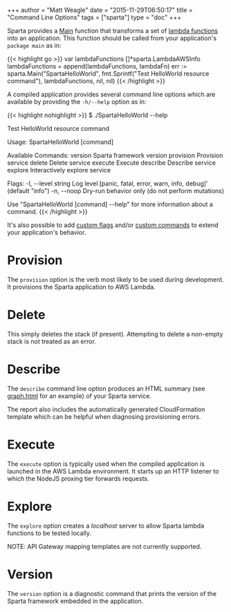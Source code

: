 +++
author = "Matt Weagle"
date = "2015-11-29T06:50:17"
title = "Command Line Options"
tags = ["sparta"]
type = "doc"
+++

Sparta provides a [Main](https://godoc.org/github.com/mweagle/Sparta#Main) function that transforms a set of [lambda functions](https://godoc.org/github.com/mweagle/Sparta#LambdaAWSInfo) into an application.  This function should be called from your application's `package main` as in:


{{< highlight go >}}
var lambdaFunctions []*sparta.LambdaAWSInfo
lambdaFunctions = append(lambdaFunctions, lambdaFn)
err := sparta.Main("SpartaHelloWorld",
  fmt.Sprintf("Test HelloWorld resource command"),
  lambdaFunctions,
  nil,
  nil)
{{< /highlight >}}

A compiled application provides several command line options which are available by providing the `-h/--help` option as in:

{{< highlight nohighlight >}}
$ ./SpartaHelloWorld --help

Test HelloWorld resource command

Usage:
  SpartaHelloWorld [command]

Available Commands:
  version     Sparta framework version
  provision   Provision service
  delete      Delete service
  execute     Execute
  describe    Describe service
  explore     Interactively explore service

Flags:
  -l, --level string   Log level [panic, fatal, error, warn, info, debug]' (default "info")
  -n, --noop           Dry-run behavior only (do not perform mutations)

Use "SpartaHelloWorld [command] --help" for more information about a command.
{{< /highlight >}}

It's also possible to add [custom flags](/docs/application/custom_flags) and/or [custom commands](/docs/application/custom_commands) to extend your application's behavior.

# Provision

The `provision` option is the verb most likely to be used during development.  It provisions the Sparta application to AWS Lambda.

# Delete

This simply deletes the stack (if present). Attempting to delete a non-empty stack is not treated as an error.

# Describe

The `describe` command line option produces an HTML summary (see [graph.html](/images/overview/graph.html) for an example) of your Sparta service.  

The report also includes the automatically generated CloudFormation template which can be helpful when diagnosing provisioning errors.

# Execute

The `execute` option is typically used when the compiled application is launched in the AWS Lambda environment.  It starts up an HTTP listener to which the NodeJS proxing tier forwards requests.

# Explore

The `explore` option creates a _localhost_ server to allow Sparta lambda functions to be tested locally.  

NOTE: API Gateway mapping templates are not currently supported.


# Version

The `version` option is a diagnostic command that prints the version of the Sparta framework embedded in the application.

